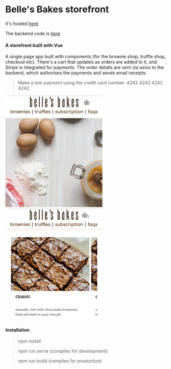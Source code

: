Belle's Bakes storefront
=================

It's hosted [here](https://ckpantelides.github.io/belles-bakes)

The backend code is [here](https://github.com/ckpantelides/belles-server)

#### A storefront built with Vue

A single page app built with components (for the brownie shop, truffle shop, checkout etc). There's a cart that updates as orders are added to it, and Stripe is integrated for payments. The order details are sent via axios to the backend, which authorises the payments and sends email receipts.

> Make a test payment using the credit card number: 4242 4242 4242 4242.

![img1] ![img2]

[img1]: https://github.com/ckpantelides/belles-bakes/blob/images/belles-crop1.jpg
[img2]: https://github.com/ckpantelides/belles-bakes/blob/images/belles-crop2.png

#### Installation

> npm install

> npm run serve (compiles for development)

> npm run build (compiles for production)
